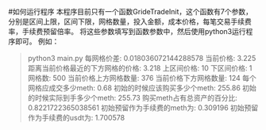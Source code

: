 #如何运行程序
本程序目前只有一个函数GrideTradeInit，这个函数有7个参数，分别是区间上限，区间下限，网格数量，投入金额，成本价格，每笔交易手续费率，手续费预留倍率。
将这些参数填写到函数参数中，然后使用python3运行程序即可。
例如：
> python3 main.py
每网格价差:  0.018036072144288578
当前价格:  3.225
距离当前价格最近的下方网格的价格:  3.218
上区间价格:  10
下区间价格:  1
网格数:  500
当前价格上方网格数量:  376
当前价格下方网格数量:  124
每个网格应成交多少meth:  0.68
初始的时候应该购买多少个meth:  255.86
初始的时候实际到手多少个meth:  255.73
购买meth占有总资产的百分比:  0.8221722365038561
初始预留作为手续费的meth为:  0.309196
初始预留作为手续费的usdt为:  1.700578
